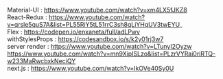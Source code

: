Material-UI     : https://www.youtube.com/watch?v=xm4LX5fJKZ8 <br />
React-Redux     : https://www.youtube.com/watch?v=qrsle5quS7A&list=PL55RiY5tL51rrC3sh8qLiYHqUV3twEYU_ <br />
Flex            : https://codepen.io/enxaneta/full/adLPwv <br />
withStylesProps : https://codesandbox.io/s/k2y01rj3w7 <br />
server render   : https://www.youtube.com/watch?v=LTunyI2Oyzw <br />
                  https://www.youtube.com/watch?v=mn9XipISLzo&list=PLzrVYRai0riRTQ-w233MaRwcbxkNeciQY <br />
next.js         : https://www.youtube.com/watch?v=IkOVe40Sy0U <br />